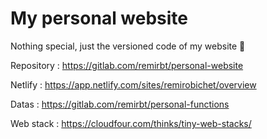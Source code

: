 # My personal website

Nothing special, just the versioned code of my website :tada:

Repository : https://gitlab.com/remirbt/personal-website

Netlify : https://app.netlify.com/sites/remirobichet/overview

Datas : https://gitlab.com/remirbt/personal-functions

Web stack : https://cloudfour.com/thinks/tiny-web-stacks/
